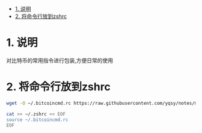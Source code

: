 

<!-- TOC -->

- [1. 说明](#1-说明)
- [2. 将命令行放到zshrc](#2-将命令行放到zshrc)

<!-- /TOC -->


<a id="markdown-1-说明" name="1-说明"></a>
# 1. 说明

对比特币的常用指令进行包装,方便日常的使用

<a id="markdown-2-将命令行放到zshrc" name="2-将命令行放到zshrc"></a>
# 2. 将命令行放到zshrc

```bash
wget -O ~/.bitcoincmd.rc https://raw.githubusercontent.com/yqsy/notes/master/business/bitcoin/script/bitcoincmd.rc

cat >> ~/.zshrc << EOF
source ~/.bitcoincmd.rc
EOF
```
